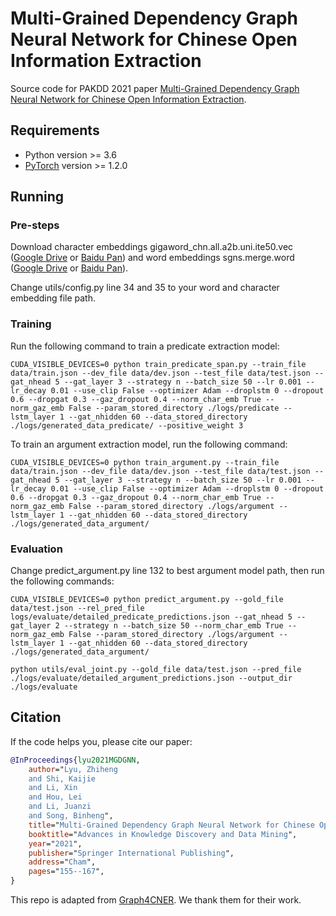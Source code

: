 # Multi-Grained Dependency Graph Neural Network for Chinese Open Information Extraction

Source code for PAKDD 2021 paper [Multi-Grained Dependency Graph Neural Network for Chinese Open Information Extraction](https://link.springer.com/chapter/10.1007/978-3-030-75768-7_13).

## Requirements

- Python version >= 3.6
- [PyTorch](http://pytorch.org/) version >= 1.2.0


## Running

### Pre-steps

Download character embeddings gigaword_chn.all.a2b.uni.ite50.vec ([Google Drive](https://drive.google.com/file/d/1_Zlf0OAZKVdydk7loUpkzD2KPEotUE8u/view?usp=sharing) or [Baidu Pan](https://pan.baidu.com/s/1pLO6T9D)) and word embeddings sgns.merge.word ([Google Drive](https://drive.google.com/file/d/1Zh9ZCEu8_eSQ-qkYVQufQDNKPC4mtEKR/view) or [Baidu Pan](https://pan.baidu.com/s/1luy-GlTdqqvJ3j-A4FcIOw)).

Change utils/config.py line 34 and 35 to your word and character embedding file path.

### Training

Run the following command to train a predicate extraction model:

```
CUDA_VISIBLE_DEVICES=0 python train_predicate_span.py --train_file data/train.json --dev_file data/dev.json --test_file data/test.json --gat_nhead 5 --gat_layer 3 --strategy n --batch_size 50 --lr 0.001 --lr_decay 0.01 --use_clip False --optimizer Adam --droplstm 0 --dropout 0.6 --dropgat 0.3 --gaz_dropout 0.4 --norm_char_emb True --norm_gaz_emb False --param_stored_directory ./logs/predicate --lstm_layer 1 --gat_nhidden 60 --data_stored_directory ./logs/generated_data_predicate/ --positive_weight 3
```

To train an argument extraction model, run the following command:

```
CUDA_VISIBLE_DEVICES=0 python train_argument.py --train_file data/train.json --dev_file data/dev.json --test_file data/test.json --gat_nhead 5 --gat_layer 3 --strategy n --batch_size 50 --lr 0.001 --lr_decay 0.01 --use_clip False --optimizer Adam --droplstm 0 --dropout 0.6 --dropgat 0.3 --gaz_dropout 0.4 --norm_char_emb True --norm_gaz_emb False --param_stored_directory ./logs/argument --lstm_layer 1 --gat_nhidden 60 --data_stored_directory ./logs/generated_data_argument/
```

### Evaluation

Change predict_argument.py line 132 to best argument model path, then run the following commands:

``` 
CUDA_VISIBLE_DEVICES=0 python predict_argument.py --gold_file data/test.json --rel_pred_file logs/evaluate/detailed_predicate_predictions.json --gat_nhead 5 --gat_layer 2 --strategy n --batch_size 50 --norm_char_emb True --norm_gaz_emb False --param_stored_directory ./logs/argument --lstm_layer 1 --gat_nhidden 60 --data_stored_directory ./logs/generated_data_argument/

python utils/eval_joint.py --gold_file data/test.json --pred_file ./logs/evaluate/detailed_argument_predictions.json --output_dir ./logs/evaluate
```


## Citation

If the code helps you, please cite our paper:

```bibtex
@InProceedings{lyu2021MGDGNN,
	author="Lyu, Zhiheng
	and Shi, Kaijie
	and Li, Xin
	and Hou, Lei
	and Li, Juanzi
	and Song, Binheng",
	title="Multi-Grained Dependency Graph Neural Network for Chinese Open Information Extraction",
	booktitle="Advances in Knowledge Discovery and Data Mining",
	year="2021",
	publisher="Springer International Publishing",
	address="Cham",
	pages="155--167",
}
```

This repo is adapted from [Graph4CNER](https://github.com/DianboWork/Graph4CNER). We thank them for their work.
